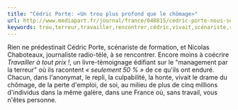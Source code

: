 ```yaml
---
title: "Cédric Porte: «Un trou plus profond que le chômage»"
url: http://www.mediapart.fr/journal/france/040815/cedric-porte-nous-sommes-tombes-dans-un-trou-plus-profond-que-le-chomage?onglet=full
keywords: trou,terreur,travailler,rencontrer,cédric,vivait,scénariste,repli,radiotélé,édifiant,porte,profond,racontent,travail,chômage
---
```

Rien ne prédestinait Cédric Porte, scénariste de formation, et Nicolas Chaboteaux, journaliste radio-télé, à se rencontrer. Encore moins à coécrire *Travailler à tout prix !*, un livre-témoignage édifiant sur le "management par la terreur" où ils racontent *« seulement 50 % »* de ce qu\'ils ont enduré. Chacun, dans l'anonymat, le repli, la culpabilité, la honte, vivait le drame du chômage, de la perte d'emploi, de soi, au milieu de plus de cinq millions d'individus dans la même galère, dans une France où, sans travail, vous n'êtes personne.
